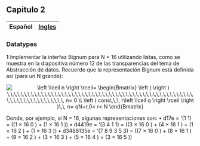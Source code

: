 ## Capitulo 2

| Español | [Ingles](https://github.com/orlandc/eopl-flp-univalle/tree/master/chapter%202%20-%20Datatypes) |
| :---    |                                                                                          -----: |

### Datatypes

**1** Implementar la interfaz Bignum para N = 16 utilizando listas, como se muestra en la diapositiva número 12 de las transparencias del tema de Abstracción de datos. Recuerde que la representación Bignum está definida ası́ (para un N grande):

<p align="center">
<img src="https://latex.codecogs.com/gif.latex?\left&space;\lceil&space;n&space;\right&space;\rceil=&space;\begin{Bmatrix}&space;\left&space;(&space;\right&space;)&space;\,\,\,\,\,\,\,\,\,\,\,\,\,\,\,\,\,\,\,\,\,\,\,\,\,\,\,\,\,\,\,\,\,\,\,\,\,\,\,\,\,\,\,\,\,\,\,\,\,\,\,\,\,\,\,\,\,\,\,\,\,\,\,\,\,\,\,\,\,\,\,\,&space;n=&space;0&space;\\&space;\left&space;(&space;cons\,\,\,&space;r\left&space;\lceil&space;q&space;\right&space;\rceil&space;\right&space;)\,\,&space;n=&space;qN&plus;r,0<&space;r<&space;N&space;\end{Bmatrix}" title="\left \lceil n \right \rceil= \begin{Bmatrix} \left ( \right ) \,\,\,\,\,\,\,\,\,\,\,\,\,\,\,\,\,\,\,\,\,\,\,\,\,\,\,\,\,\,\,\,\,\,\,\,\,\,\,\,\,\,\,\,\,\,\,\,\,\,\,\,\,\,\,\,\,\,\,\,\,\,\,\,\,\,\,\,\,\,\,\, n= 0 \\ \left ( cons\,\,\, r\left \lceil q \right \rceil \right )\,\, n= qN+r,0< r< N \end{Bmatrix}" />
</p>

Donde, por ejemplo, si N = 16, algunas representaciones son:
• d17e = ’(1 1) = ((1 × 16 0 ) + (1 × 16 1 ))
• d4419e = ’(3 4 1 1) = ((3 × 16 0 ) + (4 × 16 1 ) + (1 × 16 2 ) + (1 × 16 3 ))
• d3488135e = ’(7 8 9 3 5 3) = ((7 × 16 0 ) + (8 × 16 1 ) + (9 × 16 2 ) + (3 ×
16 3 ) + (5 × 16 4 ) + (3 × 16 5 ))